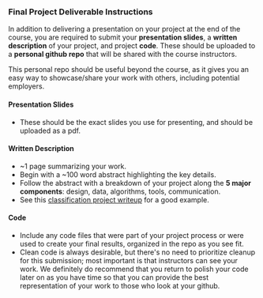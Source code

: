 ### Final Project Deliverable Instructions

In addition to delivering a presentation on your project at the end of the course, you are required to submit
your **presentation slides**, a **written description** of your project, and project **code**. These should be uploaded
to a **personal github repo** that will be shared with the course instructors.

This personal repo should be useful beyond the course, as it gives you an easy way to showcase/share your work with others, including potential employers. 

#### Presentation Slides
* These should be the exact slides you use for presenting, and should be uploaded as a pdf. 

#### Written Description
* ~1 page summarizing your work.
* Begin with a ~100 word abstract highlighting the key details.
* Follow the abstract with a breakdown of your project along the **5 major components**: design, data, algorithms, tools, communication.
* See this [classification project writeup](./project_deliverable_examples/classification/classification_writeup_ex.md) for a good example.

#### Code
* Include any code files that were part of your project process or were used to create your final results, organized in the repo as you see fit.
* Clean code is always desirable, but there's no need to prioritize cleanup for this submission; most important is that instructors can see your work. We definitely do recommend that you return to polish your code later on as you have time so that you can provide the best representation of your work to those who look at your github.

